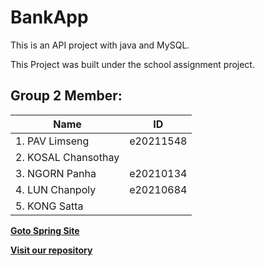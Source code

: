 # BankApp
This is an API project with java and MySQL.

This Project was built under the school assignment project.
## Group 2 Member:
  
|**Name**|**ID**|
|----------------------|---------------------|
|1. PAV Limseng | e20211548|
|2. KOSAL Chansothay||
|3. NGORN Panha|e20210134|
|4. LUN Chanpoly|e20210684|
|5. KONG Satta||

[**Goto Spring Site**](https://github.com/PLSeng/BankApp)

[**Visit our repository**](https://github.com/PLSeng/BankApp)
